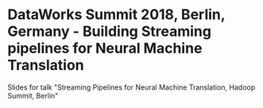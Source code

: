 # DataWorks Summit 2018, Berlin, Germany - Building Streaming pipelines for Neural Machine Translation
Slides for talk "Streaming Pipelines for Neural Machine Translation, Hadoop Summit, Berlin"
